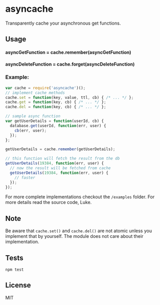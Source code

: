 # asyncache

Transparently cache your asynchronous get functions.

## Usage

#### asyncGetFunction = cache.remember(asyncGetFunction)
#### asyncDeleteFunction = cache.forget(asyncDeleteFunction)

### Example:

```js
var cache = require('asyncache')();
// implement cache methods
cache.set = function(key, value, ttl, cb) { /* ... */ };
cache.get = function(key, cb) { /* ... */ };
cache.del = function(key, cb) { /* ... */ };

// sample async function
var getUserDetails = function(userId, cb) {
  database.get(userId, function(err, user) {
    cb(err, user);
  });
};

getUserDetails = cache.remember(getUserDetails);

// this function will fetch the result from the db
getUserDetails(19384, function(err, user) {
  // now the result will be fetched from cache
  getUserDetails(19384, function(err, user) {
    // faster
  });
});
```

For more complete implementations checkout the `/examples` folder.
For more details read the source code, Luke.

## Note

Be aware that `cache.set()` and `cache.del()` are not atomic unless you implement that by yourself.
The module does not care about their implementation.

## Tests

```
npm test
```

## License

MIT
